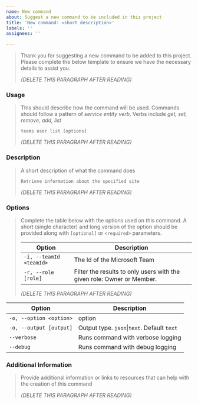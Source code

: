 ```yaml
---
name: New command
about: Suggest a new command to be included in this project
title: 'New command: <short description>'
labels: ''
assignees: ''

---
```


> Thank you for suggesting a new command to be added to this project. Please complete the below template to ensure we have the necessary details to assist you.
>
> _(DELETE THIS PARAGRAPH AFTER READING)_
>

### Usage

> This should describe how the command will be used. Commands should follow a pattern of *service* *entity* *verb*. Verbs include *get, set, remove, add, list*
> 
> `teams user list [options]`
> 
> _(DELETE THIS PARAGRAPH AFTER READING)_

### Description

> A short description of what the command does
>
> `Retrieve information about the specified site`
>
> _(DELETE THIS PARAGRAPH AFTER READING)_

### Options

> Complete the table below with the options used on this command. A short (single character) and long version of the option should be provided along with `[optional]` or `<required>` parameters.
>
> Option | Description  
> -- | --
> `-i, --teamId <teamId>` | The Id of the Microsoft Team
> `-r, --role [role]` | Filter the results to only users with the given role: Owner or Member.
>
> _(DELETE THIS PARAGRAPH AFTER READING)_

| Option                  | Description                               |
| ----------------------- | ----------------------------------------- |
| `-o, --option <option>` | option                                    |
| `-o, --output [output]` | Output type. `json`&#x7c;`text`. Default `text` |
| `--verbose`             | Runs command with verbose logging         |
| `--debug`               | Runs command with debug logging           |

### Additional Information

> Provide additional information or links to resources that can help with the creation of this command
>
> _(DELETE THIS PARAGRAPH AFTER READING)_
>
